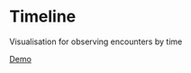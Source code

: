 # Timeline

Visualisation for observing encounters by time

[Demo](https://nelcsu.github.io/Timeline/)
